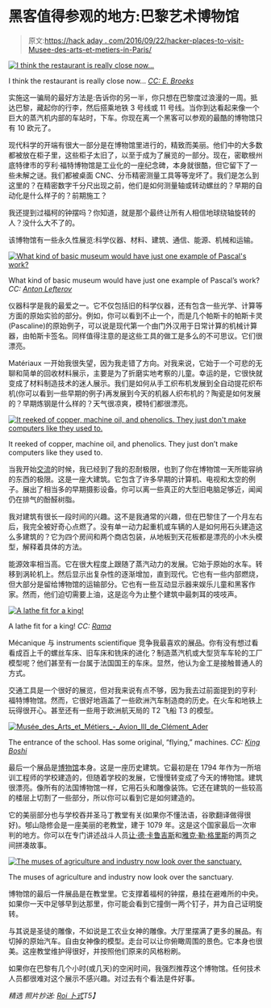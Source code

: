 # 黑客值得参观的地方:巴黎艺术博物馆

> 原文:[https://hack aday . com/2016/09/22/hacker-places-to-visit-Musee-des-arts-et-metiers-in-Paris/](https://hackaday.com/2016/09/22/hacker-places-to-visit-musee-des-arts-et-metiers-in-paris/)

[![I think the restaurant is really close now...](../Images/80599c28542baccdd90c577e8635ffd1.png)](https://hackaday.com/wp-content/uploads/2016/08/m11_-_station_arts__metiers.jpg)

I think the restaurant is really close now… [*CC: E. Broeks*](https://commons.wikimedia.org/wiki/File:M11_-_Station_Arts_%26_Metiers.jpg)

实施这一骗局的最好方法是:告诉你的另一半，你只想在巴黎度过浪漫的一周。抵达巴黎，藏起你的行李，然后搭乘地铁 3 号线或 11 号线。当你到达看起来像一个巨大的蒸汽机内部的车站时，下车。你现在离一个黑客可以参观的最酷的博物馆只有 10 欧元了。

现代科学的开端有很大一部分是在博物馆里进行的，精致而美丽。他们中的大多数都被放在柜子里，这些柜子太旧了，以至于成为了展览的一部分。现在，密歇根州底特律市的亨利·福特博物馆是工业化的一座纪念碑，本身就很酷，但它留下了一些未解之谜。我们都被桌面 CNC、分币精密测量工具等等宠坏了。我们是怎么到这里的？在精密数字千分尺出现之前，他们是如何测量轴或转动螺丝的？早期的自动化是什么样子的？前期施工？

我还提到过福柯的钟摆吗？你知道，就是那个最终让所有人相信地球绕轴旋转的人？没什么大不了的。

该博物馆有一些永久性展览:科学仪器、材料、建筑、通信、能源、机械和运输。

[![What kind of basic museum would have just one example of Pascal's work?](../Images/5d76ae043239cce67a443af24c1e9033.png)](https://hackaday.com/wp-content/uploads/2016/08/17th-century-mechanical-calculators_-detail.jpg)

What kind of basic museum would have just one example of Pascal’s work? *CC: [Anton Lefterov](https://commons.wikimedia.org/wiki/File:17th-century-mechanical-calculators_-Detail.jpg)*

仪器科学是我的最爱之一。它不仅包括旧的科学仪器，还有包含一些光学、计算等方面的原始实验的部分。例如，你可以看到不止一个，而是几个帕斯卡的帕斯卡灵(Pascaline)的原始例子，可以说是现代第一个由门外汉用于日常计算的机械计算器，由帕斯卡签名。同样值得注意的是这些工具的做工是多么的不可思议。它们很漂亮。

Matériaux 一开始我很失望，因为我走错了方向。对我来说，它始于一个可悲的无聊和简单的回收材料展示，主要是为了折磨实地考察的儿童。幸运的是，它很快就变成了材料制造技术的迷人展示。我们是如何从手工织布机发展到全自动提花织布机(你可以看到一些早期的例子)再发展到今天的机器人织布机的？陶瓷是如何发展的？早期炼钢是什么样的？天气很凉爽，模特们都很漂亮。

[![It reeked of copper, machine oil, and phenolics. They just don't make computers like they used to. ](../Images/781d18bf15be572114b34da8be862682.png)](https://hackaday.com/wp-content/uploads/2016/08/2016-07-16-17-12-02.jpg)

It reeked of copper, machine oil, and phenolics. They just don’t make computers like they used to.

当我开始[交流](http://www.arts-et-metiers.net/collections/communication-objets-phares)的时候，我已经到了我的忍耐极限，也到了你在博物馆一天所能容纳的东西的极限。这是一座大建筑。它包含了许多早期的计算机、电视和太空的例子。展出了相当多的早期摄影设备。你可以离一些真正的大型旧电脑足够近，闻闻仍在排气的酚醛树脂。

我对建筑有很长一段时间的兴趣。这不是我通常的兴趣，但在巴黎住了一个月左右后，我完全被好奇心点燃了。没有单一动力起重机或车辆的人是如何用石头建造这么多建筑的？它为四个房间和两个商店包装，从地板到天花板都是漂亮的小木头模型，解释着具体的方法。

能源效率相当高。它在很大程度上跟随了蒸汽动力的发展。它始于原始的水车。转移到涡轮机上。然后显示出复杂性的逐渐增加，直到现代。它也有一些内部燃烧，但大部分是留给博物馆的运输部分。它也有一些互动显示器来娱乐儿童和黑客作家。然而，他们迫切需要上油，这是迄今为止整个建筑中最刺耳的吱吱声。

[![A lathe fit for a king!](../Images/677d43c2bc967b08d4c7d47df79c3080.png)](https://hackaday.com/wp-content/uploads/2016/08/cnam-img_0609.jpg)

A lathe fit for a king! *CC: [Rama](https://commons.wikimedia.org/wiki/File:CNAM-IMG_0609.jpg?uselang=fr)*

Mécanique 与 instruments scientifique 竞争我最喜欢的展品。你有没有想过看看成百上千的螺丝车床、旧车床和铣床的进化？制造蒸汽机或大型货车车轮的工厂模型呢？他们甚至有一台属于法国国王的车床。显然，他认为金工是接触普通人的方式。

交通工具是一个很好的展览，但对我来说有点不够，因为我去过前面提到的亨利·福特博物馆。然而，它很好地涵盖了一些欧洲汽车制造商的历史。在火车和地铁上玩得很开心。甚至还有一些用于欧洲航天局的 T2 飞船 T3 的模型。

[![Musée_des_Arts_et_Métiers_-_Avion_III_de_Clément_Ader](../Images/b0e348961eeb4353dbba8e7b4d489daa.png)](https://hackaday.com/wp-content/uploads/2016/08/musc3a9e_des_arts_et_mc3a9tiers_-_avion_iii_de_clc3a9ment_ader.jpg)

The entrance of the school. Has some original, “flying,” machines. *CC: [King Boshi](https://commons.wikimedia.org/wiki/File:Mus%C3%A9e_des_Arts_et_M%C3%A9tiers_-_Avion_III_de_Cl%C3%A9ment_Ader.jpg?uselang=fr)*

最后一个展品是[博物馆](https://fr.wikipedia.org/wiki/Mus%C3%A9e_des_arts_et_m%C3%A9tiers)本身。这是一座历史建筑。它最初是在 1794 年作为一所培训工程师的学校建造的，但随着学校的发展，它慢慢转变成了今天的博物馆。建筑很漂亮。像所有的法国博物馆一样，它用石头和雕像装饰。它还在建筑的一些较高的楼层上切割了一些部分，所以你可以看到它是如何建造的。

它的美丽部分也与学校吞并圣马丁教堂有关(如果你不懂法语，谷歌翻译做得很好)。郇山隐修会是一座美丽的老教堂，建于 1079 年。这是这个国家最后一次审判的地方。你可以在专门讲述战斗人员[让·德·卡鲁吉斯](https://en.wikipedia.org/wiki/Jean_de_Carrouges)和[雅克·勒·格里斯](https://en.wikipedia.org/wiki/Jacques_Le_Gris)的两页之间拼凑故事。

[![The muses of agriculture and industry now look over the sanctuary.](../Images/253c85cfb5e39d6942267424e1c1f7aa.png)](https://hackaday.com/wp-content/uploads/2016/08/agandindustrie.jpg)

The muses of agriculture and industry now look over the sanctuary.

博物馆的最后一件展品是在教堂里。它支撑着福柯的钟摆，悬挂在避难所的中央。如果你一天中足够早到达那里，你可能会看到它撞倒一两个钉子，并为自己证明旋转。

与其说是圣徒的雕像，不如说是工农业女神的雕像。大厅里摆满了更多的展品。有切掉的原始汽车。自由女神像的模型。走台可以让你俯瞰周围的景色。它本身也很美。这座教堂维护得很好，并按照他们原来的风格粉刷。

如果你在巴黎有几个小时(或几天)的空闲时间，我强烈推荐这个博物馆。任何技术人员都很难对这个展示不感兴趣。对过去有个看法是件好事。

*精选* *照片抄送: [Roi 卜式](https://commons.wikimedia.org/wiki/File:La_chapelle_du_Mus%C3%A9e_des_Arts_et_M%C3%A9tiers.jpg?uselang=fr)T5】*